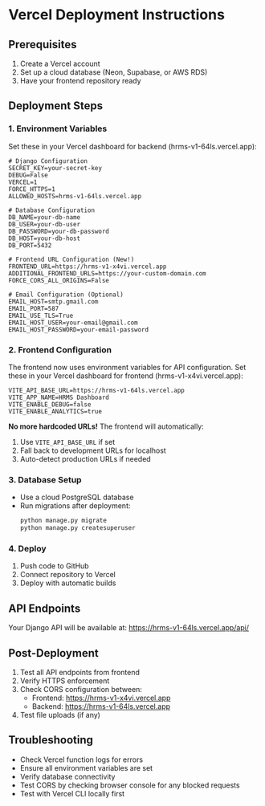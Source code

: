 # Vercel Deployment Instructions

## Prerequisites

1. Create a Vercel account
2. Set up a cloud database (Neon, Supabase, or AWS RDS)
3. Have your frontend repository ready

## Deployment Steps

### 1. Environment Variables

Set these in your Vercel dashboard for backend (hrms-v1-64ls.vercel.app):

```
# Django Configuration
SECRET_KEY=your-secret-key
DEBUG=False
VERCEL=1
FORCE_HTTPS=1
ALLOWED_HOSTS=hrms-v1-64ls.vercel.app

# Database Configuration
DB_NAME=your-db-name
DB_USER=your-db-user
DB_PASSWORD=your-db-password
DB_HOST=your-db-host
DB_PORT=5432

# Frontend URL Configuration (New!)
FRONTEND_URL=https://hrms-v1-x4vi.vercel.app
ADDITIONAL_FRONTEND_URLS=https://your-custom-domain.com
FORCE_CORS_ALL_ORIGINS=False

# Email Configuration (Optional)
EMAIL_HOST=smtp.gmail.com
EMAIL_PORT=587
EMAIL_USE_TLS=True
EMAIL_HOST_USER=your-email@gmail.com
EMAIL_HOST_PASSWORD=your-email-password
```

### 2. Frontend Configuration

The frontend now uses environment variables for API configuration. Set these in your Vercel dashboard for frontend (hrms-v1-x4vi.vercel.app):

```
VITE_API_BASE_URL=https://hrms-v1-64ls.vercel.app
VITE_APP_NAME=HRMS Dashboard
VITE_ENABLE_DEBUG=false
VITE_ENABLE_ANALYTICS=true
```

**No more hardcoded URLs!** The frontend will automatically:
1. Use `VITE_API_BASE_URL` if set
2. Fall back to development URLs for localhost
3. Auto-detect production URLs if needed

### 3. Database Setup

- Use a cloud PostgreSQL database
- Run migrations after deployment:
  ```bash
  python manage.py migrate
  python manage.py createsuperuser
  ```

### 4. Deploy

1. Push code to GitHub
2. Connect repository to Vercel
3. Deploy with automatic builds

## API Endpoints

Your Django API will be available at: https://hrms-v1-64ls.vercel.app/api/

## Post-Deployment

1. Test all API endpoints from frontend
2. Verify HTTPS enforcement
3. Check CORS configuration between:
   - Frontend: https://hrms-v1-x4vi.vercel.app
   - Backend: https://hrms-v1-64ls.vercel.app
4. Test file uploads (if any)

## Troubleshooting

- Check Vercel function logs for errors
- Ensure all environment variables are set
- Verify database connectivity
- Test CORS by checking browser console for any blocked requests
- Test with Vercel CLI locally first
